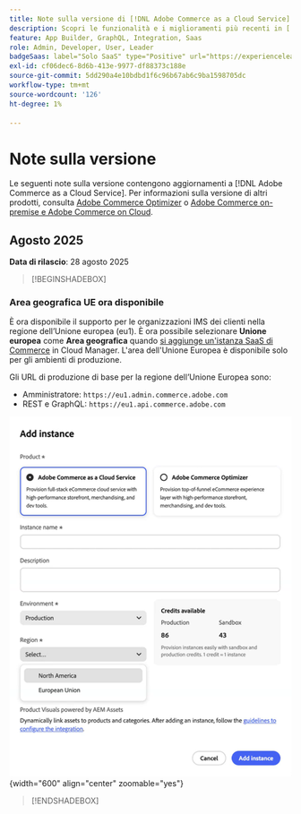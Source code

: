 ```yaml
---
title: Note sulla versione di [!DNL Adobe Commerce as a Cloud Service]
description: Scopri le funzionalità e i miglioramenti più recenti in [!DNL Adobe Commerce as a Cloud Service].
feature: App Builder, GraphQL, Integration, Saas
role: Admin, Developer, User, Leader
badgeSaas: label="Solo SaaS" type="Positive" url="https://experienceleague.adobe.com/en/docs/commerce/user-guides/product-solutions" tooltip="Applicabile solo ai progetti Adobe Commerce as a Cloud Service e Adobe Commerce Optimizer (infrastruttura SaaS gestita da Adobe)."
exl-id: cf06dec6-8d6b-413e-9977-df88373c188e
source-git-commit: 5dd290a4e10bdbd1f6c96b67ab6c9ba1598705dc
workflow-type: tm+mt
source-wordcount: '126'
ht-degree: 1%

---
```


# Note sulla versione

Le seguenti note sulla versione contengono aggiornamenti a [!DNL Adobe Commerce as a Cloud Service]. Per informazioni sulla versione di altri prodotti, consulta [Adobe Commerce Optimizer](../optimizer/release-notes.md) o [Adobe Commerce on-premise e Adobe Commerce on Cloud](https://experienceleague.adobe.com/en/docs/commerce-operations/release/notes/overview).

## Agosto 2025

**Data di rilascio**: 28 agosto 2025

>[!BEGINSHADEBOX]

### Area geografica UE ora disponibile

È ora disponibile il supporto per le organizzazioni IMS dei clienti nella regione dell’Unione europea (eu1). È ora possibile selezionare **Unione europea** come **Area geografica** quando [si aggiunge un&#39;istanza SaaS di Commerce](./getting-started.md#create-an-instance) in Cloud Manager. L&#39;area dell&#39;Unione Europea è disponibile solo per gli ambienti di produzione.

Gli URL di produzione di base per la regione dell’Unione Europea sono:

* Amministratore: `https://eu1.admin.commerce.adobe.com`
* REST e GraphQL: `https://eu1.api.commerce.adobe.com`

![crea istanza](./assets/create-instance-eu.png){width="600" align="center" zoomable="yes"}

>[!ENDSHADEBOX]
